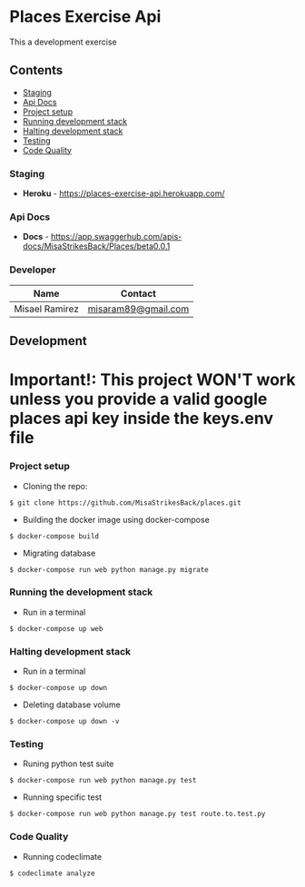 # Places Exercise Api

This a development exercise

## Contents
* [Staging](#staging)
* [Api Docs](#api-docs)
* [Project setup](#project-setup)
* [Running development stack](#running-the-development-stack)
* [Halting development stack](#halting-development-stack)
* [Testing](#testing)
* [Code Quality](#code-quality)


### Staging

* **Heroku** - https://places-exercise-api.herokuapp.com/

### Api Docs

* **Docs** - https://app.swaggerhub.com/apis-docs/MisaStrikesBack/Places/beta0.0.1

### Developer

| Name  | Contact |
| ------------- | ------------- |
| Misael Ramirez  | misaram89@gmail.com  |

## Development

# Important!: This project WON'T work unless you provide a valid google places api key inside the keys.env file

### Project setup
- Cloning the repo:
```
$ git clone https://github.com/MisaStrikesBack/places.git
```
- Building the docker image using docker-compose
```
$ docker-compose build
```
- Migrating database
```
$ docker-compose run web python manage.py migrate
```
### Running the development stack
- Run in a terminal
```
$ docker-compose up web
```

### Halting development stack
- Run in a terminal
```
$ docker-compose up down
```
- Deleting database volume
```
$ docker-compose up down -v
```

### Testing
- Runing python test suite
```
$ docker-compose run web python manage.py test
```
- Running specific test
```
$ docker-compose run web python manage.py test route.to.test.py
```

### Code Quality
- Running codeclimate
```
$ codeclimate analyze
```
